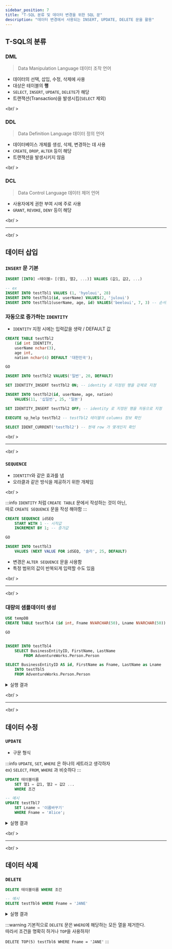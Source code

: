 ```yaml
---
sidebar_position: 7
title: "T-SQL 분류 및 데이터 변경을 위한 SQL 문"
description: "데이터 변경에서 사용되는 INSERT, UPDATE, DELETE 문을 활용"
---
```


## T-SQL의 분류

### DML

> Data Manipulation Language
> 데이터 조작 언어

- 데이터의 선택, 삽입, 수정, 삭제에 사용
- 대상은 테이블의 **행**
- `SELECT`, `INSERT`, `UPDATE`, `DELETE`가 해당
- 트랜잭션(Transaction)을 발생시킴(`SELECT` 제외)

<br/ >

### DDL

> Data Definition Language
> 데이터 정의 언어

- 데이터베이스 개체를 생성, 삭제, 변경하는 데 사용
- `CREATE`, `DROP`, `ALTER` 등이 해당
- 트랜잭션을 발생시키지 않음

<br/ >

### DCL

> Data Control Language
> 데이터 제어 언어

- 사용자에게 권한 부여 시에 주로 사용
- `GRANT`, `REVOKE`, `DENY` 등이 해당

<br/ >

---

<br/ >

## 데이터 삽입

### `INSERT` 문 기본

```sql
INSERT [INTO] <테이블> [(열1, 열2, ...)] VALUES (값1, 값2, ...)

-- ex
INSERT INTO testTbl1 VALUES (1, 'hyoloui', 28)
INSERT INTO testTbl1(id, userName) VALUES(2, 'juloui')
INSERT INTO testTbl1(userName, age, id) VALUES('beeloui', 7, 3) -- 순서는 상관 없음
```

### 자동으로 증가하는 `IDENTITY`

- `IDENTITY` 지정 시에는 입력값을 생략 / DEFAULT 값

```sql
CREATE TABLE testTbl2
    (id int IDENTITY,
    userName nchar(3),
    age int,
    nation nchar(4) DEFAULT '대한민국');

GO

INSERT INTO testTbl2 VALUES('일번', 20, DEFAULT)

SET IDENTITY_INSERT testTbl2 ON; -- identity 로 지정된 행을 강제로 지정

INSERT INTO testTbl2(id, userName, age, nation)
    VALUES(11, '십일번', 25, '일본')

SET IDENTITY_INSERT testTbl2 OFF; -- identity 로 지정된 행을 자동으로 지정

EXECUTE sp_help testTbl2 -- testTbl2 테이블의 columns 정보 확인

SELECT IDENT_CURRENT('testTbl2') -- 현재 row 가 몇개인지 확인
```

<br/ >

---

<br/ >

### `SEQUENCE`

- `IDENTITY`와 같은 효과를 냄
- 오라클과 같은 방식을 제공하기 위한 개체임

<br/ >

:::info
`IDENTITY` 처럼 `CREATE TABLE` 문에서 작성하는 것이 아닌,  
따로 `CREATE SEQUENCE` 문을 작성 해야함
:::

```sql
CREATE SEQUENCE idSEQ
    START WITH 1 -- 시작값
    INCREMENT BY 1; -- 증가값

GO

INSERT INTO testTbl3
    VALUES (NEXT VALUE FOR idSEQ, '솔라', 25, DEFAULT)
```

- 변경은 `ALTER SEQUENCE` 문을 사용함
- 특정 범위의 값이 반복되게 입력할 수도 있음

<br/ >

---

<br/ >

### 대량의 샘플데이터 생성

```sql
USE tempDB
CREATE TABLE testTbl4 (id int, Fname NVARCHAR(50), Lname NVARCHAR(50))

GO


INSERT INTO testTbl4
    SELECT BusinessEntityID, FirstName, LastName
        FROM AdventureWorks.Person.Person

SELECT BusinessEntityID AS id, FirstName as Fname, LastName as Lname
    INTO testTbl5
    FROM AdventureWorks.Person.Person
```

<details>
<summary>실행 결과</summary>

| id  | Fname | Lname |
| --- | ----- | ----- |
| 1   | John  | Doe   |
| 2   | Jane  | Smith |
| 3   | Alice | Brown |

</details>

<br/ >

---

<br/ >

## 데이터 수정

### `UPDATE`

- 구문 형식

:::info
`UPDATE`, `SET`, `WHERE` 은 하나의 세트라고 생각하자  
ex) `SELECT`, `FROM`, `WHERE` 과 비슷하다
:::

```sql
UPDATE 테이블이름
    SET 열1 = 값1, 열2 = 값2 ...
    WHERE 조건

-- 예시
UPDATE testTbl7
    SET Lname = '이름바꾸기'
    WHERE Fname = 'Alice';
```

<details>
<summary>실행 결과</summary>

| id  | Fname | Lname      |
| --- | ----- | ---------- |
| 1   | John  | Doe        |
| 2   | Jane  | Smith      |
| 3   | Alice | 이름바꾸기 |

</details>

<br/ >

---

<br/ >

## 데이터 삭제

### `DELETE`

```sql
DELETE 테이블이름 WHERE 조건

-- 예시
DELETE testTbl6 WHERE Fname = 'JANE'
```

<details>
<summary>실행 결과</summary>
```text
| id  | Fname | Lname      |
| --- | ----- | ---------- |
| 1   | John  | Doe        |
| 3   | Alice | 이름바꾸기 |
```
</details>

:::warning
기본적으로 `DELETE` 문은 `WHERE`에 해당하는 모든 열을 제거한다.  
따라서 조건을 명확히 하거나 `TOP`을 사용하자!

`DELETE TOP(5) testTbl6 WHERE Fname = 'JANE'`
:::
